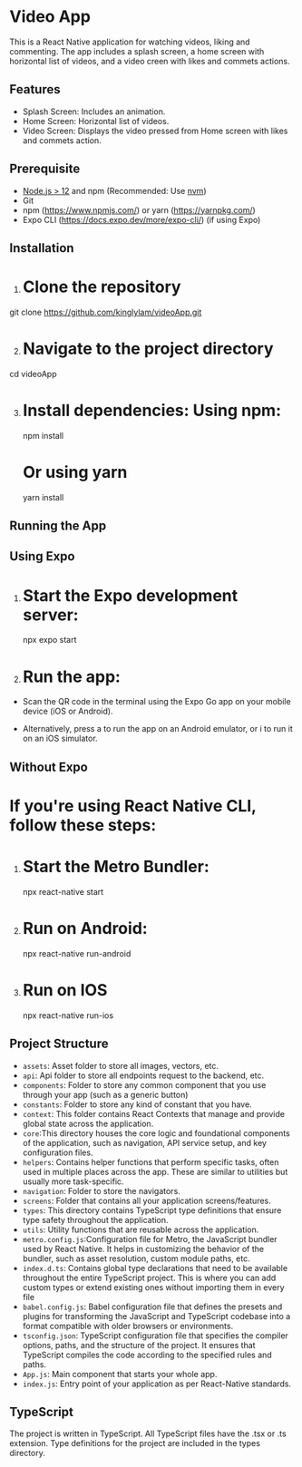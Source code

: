 # Video App

This is a React Native application for watching videos, liking and commenting. The app includes a splash screen, a home screen with horizontal list of videos, and a video creen with likes and commets actions.

## Features

- Splash Screen: Includes an animation.
- Home Screen: Horizontal list of videos.
- Video Screen: Displays the video pressed from Home screen with likes and commets action.

## Prerequisite

- [Node.js > 12](https://nodejs.org) and npm (Recommended: Use [nvm](https://github.com/nvm-sh/nvm))
- Git
- npm (https://www.npmjs.com/) or yarn (https://yarnpkg.com/)
- Expo CLI (https://docs.expo.dev/more/expo-cli/) (if using Expo)

## Installation

1. # Clone the repository

git clone https://github.com/kinglylam/videoApp.git

2.  # Navigate to the project directory

cd videoApp

3. # Install dependencies: Using npm:

   npm install

   # Or using yarn

   yarn install

## Running the App

## Using Expo

1. # Start the Expo development server:

   npx expo start

2. # Run the app:

- Scan the QR code in the terminal using the Expo Go app on your mobile device (iOS or Android).

- Alternatively, press a to run the app on an Android emulator, or i to run it on an iOS simulator.

## Without Expo

# If you're using React Native CLI, follow these steps:

1. # Start the Metro Bundler:

   npx react-native start

2. # Run on Android:

   npx react-native run-android

3. # Run on IOS

   npx react-native run-ios

## Project Structure

- `assets`: Asset folder to store all images, vectors, etc.
- `api`: Api folder to store all endpoints request to the backend, etc.
- `components`: Folder to store any common component that you use through your app (such as a generic button)
- `constants`: Folder to store any kind of constant that you have.
- `context`: This folder contains React Contexts that manage and provide global state across the application.
- `core`:This directory houses the core logic and foundational components of the application, such as navigation, API service setup, and key configuration files.
- `helpers`: Contains helper functions that perform specific tasks, often used in multiple places across the app. These are similar to utilities but usually more task-specific.
- `navigation`: Folder to store the navigators.
- `screens`: Folder that contains all your application screens/features.
- `types`: This directory contains TypeScript type definitions that ensure type safety throughout the application.
- `utils`: Utility functions that are reusable across the application.
- `metro.config.js`:Configuration file for Metro, the JavaScript bundler used by React Native. It helps in customizing the behavior of the bundler, such as asset resolution, custom module paths, etc.
- `index.d.ts`: Contains global type declarations that need to be available throughout the entire TypeScript project. This is where you can add custom types or extend existing ones without importing them in every file
- `babel.config.js`: Babel configuration file that defines the presets and plugins for transforming the JavaScript and TypeScript codebase into a format compatible with older browsers or environments.
- `tsconfig.json`: TypeScript configuration file that specifies the compiler options, paths, and the structure of the project. It ensures that TypeScript compiles the code according to the specified rules and paths.
- `App.js`: Main component that starts your whole app.
- `index.js`: Entry point of your application as per React-Native standards.

## TypeScript

The project is written in TypeScript. All TypeScript files have the .tsx or .ts extension. Type definitions for the project are included in the types directory.
